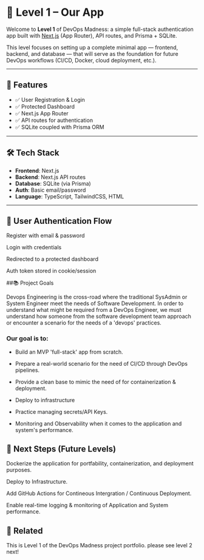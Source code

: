 # 🧩 Level 1 – Our App

Welcome to **Level 1** of DevOps Madness: a simple full-stack authentication app built with [Next.js](https://nextjs.org/) (App Router), API routes, and Prisma + SQLite.


This level focuses on setting up a complete minimal app — frontend, backend, and database — that will serve as the foundation for future DevOps workflows (CI/CD, Docker, cloud deployment, etc.).

---

## 🚀 Features

- ✅ User Registration & Login
- ✅ Protected Dashboard
- ✅ Next.js App Router
- ✅ API routes for authentication
- ✅ SQLite coupled with Prisma ORM

---

## 🛠️ Tech Stack

- **Frontend**: Next.js 
- **Backend**: Next.js API routes
- **Database**: SQLite (via Prisma)
- **Auth**: Basic email/password
- **Language**: TypeScript, TailwindCSS, HTML

---

## 👤 User Authentication Flow

Register with email & password

Login with credentials

Redirected to a protected dashboard

Auth token stored in cookie/session

##📚 Project Goals

Devops Engineering is the cross-road where the traditional SysAdmin or System Engineer meet the needs of Software Development. In order to understand what might be required from a DevOps Engineer, we must understand how someone from the software development team approach or encounter a scenario for the needs of a 'devops' practices.

### Our goal is to:

- Build an MVP 'full-stack' app from scratch.

- Prepare a real-world scenario for the need of CI/CD through DevOps pipelines.

- Provide a clean base to mimic the need of for containerization & deployment.

- Deploy to infrastructure

- Practice managing secrets/API Keys.

- Monitoring and Observability when it comes to the application and system's performance.

## 🧠 Next Steps (Future Levels)

Dockerize the application for portfability, containerization, and deployment purposes.

Deploy to Infrastructure.

Add GitHub Actions for Contineous Intergration / Continuous Deployment.

Enable real-time logging & monitoring of Application and System performance.


## 📂 Related

This is Level 1 of the DevOps Madness project portfolio.
    please see level 2 next!
